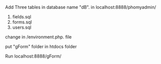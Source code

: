 Add Three tables in database name "dB".     in      localhost:8888/phomyadmin/
1) fields.sql
2) forms.sql
3) users.sql

change in /environment.php. file 

put "gForm" folder in htdocs folder

Run localhost:8888/gForm/
